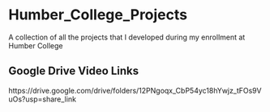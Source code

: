 # Humber_College_Projects

A collection of all the projects that I developed during my enrollment at Humber College

<h2>Google Drive Video Links</h2>
https://drive.google.com/drive/folders/12PNgoqx_CbP54yc18hYwjz_tFOs9VuOs?usp=share_link

